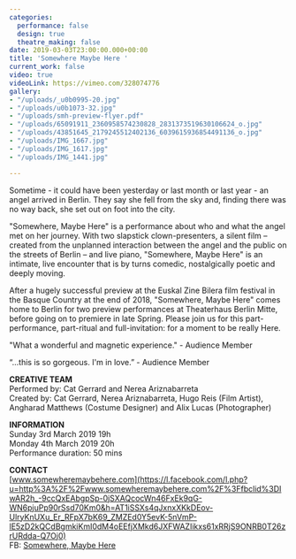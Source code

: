 ```yaml
---
categories:
  performance: false
  design: true
  theatre_making: false
date: 2019-03-03T23:00:00.000+00:00
title: 'Somewhere Maybe Here '
current_work: false
video: true
videoLink: https://vimeo.com/328074776
gallery:
- "/uploads/_u0b0995-20.jpg"
- "/uploads/u0b1073-32.jpg"
- "/uploads/smh-preview-flyer.pdf"
- "/uploads/65091911_2360958574230828_2831373519630106624_o.jpg"
- "/uploads/43851645_2179245512402136_6039615936854491136_o.jpg"
- "/uploads/IMG_1667.jpg"
- "/uploads/IMG_1617.jpg"
- "/uploads/IMG_1441.jpg"

---
```

Sometime - it could have been yesterday or last month or last year - an angel arrived in Berlin. They say she fell from the sky and, finding there was no way back, she set out on foot into the city.

"Somewhere, Maybe Here" is a performance about who and what the angel met on her journey. With two slapstick clown-presenters, a silent film – created from the unplanned interaction between the angel and the public on the streets of Berlin – and live piano, "Somewhere, Maybe Here" is an intimate, live encounter that is by turns comedic, nostalgically poetic and deeply moving.

After a hugely successful preview at the Euskal Zine Bilera film festival in the Basque Country at the end of 2018, "Somewhere, Maybe Here" comes home to Berlin for two preview performances at Theaterhaus Berlin Mitte, before going on to premiere in late Spring. Please join us for this part-performance, part-ritual and full-invitation: for a moment to be really Here.

"What a wonderful and magnetic experience." - Audience Member

“...this is so gorgeous. I'm in love.” - Audience Member

**CREATIVE TEAM**  
Performed by: Cat Gerrard and Nerea Ariznabarreta  
Created by: Cat Gerrard, Nerea Ariznabarreta, Hugo Reis (Film Artist), Angharad Matthews (Costume Designer) and Alix Lucas (Photographer)

**INFORMATION**  
Sunday 3rd March 2019 19h  
Monday 4th March 2019 20h  
Performance duration: 50 mins

**CONTACT**  
[www.somewheremaybehere.com](https://l.facebook.com/l.php?u=http%3A%2F%2Fwww.somewheremaybehere.com%2F%3Ffbclid%3DIwAR2h_-9ccQxEAbgpSp-0jSXAQcocWn46FxEk9qG-WN6pjuPp90rSsd70Km0&h=AT1iSSXs4qJxnxXKkDEov-UlryKnUXu_Er_RFpX7bK69_ZMZEd0Y5evK-5nVmP-lE5zD2kQCdBgmkiKmI0dM4oEEfjXMkd6JXFWAZIikxs61xRRjS9ONRB0T26zrURdda-Q7Oj0)  
FB: [Somewhere, Maybe Here](https://www.facebook.com/somewheremaybehere/)
